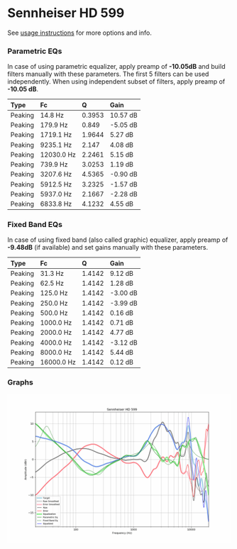 # Sennheiser HD 599
See [usage instructions](https://github.com/jaakkopasanen/AutoEq#usage) for more options and info.

### Parametric EQs
In case of using parametric equalizer, apply preamp of **-10.05dB** and build filters manually
with these parameters. The first 5 filters can be used independently.
When using independent subset of filters, apply preamp of **-10.05 dB**.

| Type    | Fc         |      Q | Gain     |
|:--------|:-----------|:-------|:---------|
| Peaking | 14.8 Hz    | 0.3953 | 10.57 dB |
| Peaking | 179.9 Hz   | 0.849  | -5.05 dB |
| Peaking | 1719.1 Hz  | 1.9644 | 5.27 dB  |
| Peaking | 9235.1 Hz  | 2.147  | 4.08 dB  |
| Peaking | 12030.0 Hz | 2.2461 | 5.15 dB  |
| Peaking | 739.9 Hz   | 3.0253 | 1.19 dB  |
| Peaking | 3207.6 Hz  | 4.5365 | -0.90 dB |
| Peaking | 5912.5 Hz  | 3.2325 | -1.57 dB |
| Peaking | 5937.0 Hz  | 2.1667 | -2.28 dB |
| Peaking | 6833.8 Hz  | 4.1232 | 4.55 dB  |

### Fixed Band EQs
In case of using fixed band (also called graphic) equalizer, apply preamp of **-9.48dB**
(if available) and set gains manually with these parameters.

| Type    | Fc         |      Q | Gain     |
|:--------|:-----------|:-------|:---------|
| Peaking | 31.3 Hz    | 1.4142 | 9.12 dB  |
| Peaking | 62.5 Hz    | 1.4142 | 1.28 dB  |
| Peaking | 125.0 Hz   | 1.4142 | -3.00 dB |
| Peaking | 250.0 Hz   | 1.4142 | -3.99 dB |
| Peaking | 500.0 Hz   | 1.4142 | 0.16 dB  |
| Peaking | 1000.0 Hz  | 1.4142 | 0.71 dB  |
| Peaking | 2000.0 Hz  | 1.4142 | 4.77 dB  |
| Peaking | 4000.0 Hz  | 1.4142 | -3.12 dB |
| Peaking | 8000.0 Hz  | 1.4142 | 5.44 dB  |
| Peaking | 16000.0 Hz | 1.4142 | 0.12 dB  |

### Graphs
![](./Sennheiser%20HD%20599.png)